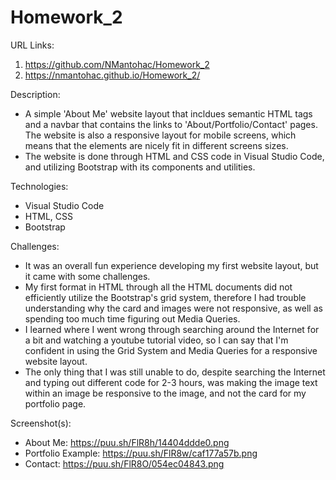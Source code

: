 # Homework_2

URL Links:
  1) https://github.com/NMantohac/Homework_2
  2) https://nmantohac.github.io/Homework_2/
  
Description:
  - A simple 'About Me' website layout that incldues semantic HTML tags and a navbar that contains the links to 'About/Portfolio/Contact' 
    pages. The website is also a responsive layout for mobile screens, which means that the elements are nicely fit in different screens
    sizes.
  - The website is done through HTML and CSS code in Visual Studio Code, and utilizing Bootstrap with its components and utilities.
  
 Technologies:
  - Visual Studio Code
  - HTML, CSS
  - Bootstrap
  
  Challenges:
  - It was an overall fun experience developing my first website layout, but it came with some challenges.
  - My first format in HTML through all the HTML documents did not efficiently utilize the Bootstrap's grid system, therefore I had 
      trouble understanding why the card and images were not responsive, as well as spending too much time figuring out Media Queries.
  - I learned where I went wrong through searching around the Internet for a bit and watching a youtube tutorial video, so I can say
      that I'm confident in using the Grid System and Media Queries for a responsive website layout.
  - The only thing that I was still unable to do, despite searching the Internet and typing out different code for 2-3 hours, was making       the image text within an image be responsive to the image, and not the card for my portfolio page.
      
  Screenshot(s):
  - About Me: https://puu.sh/FlR8h/14404ddde0.png
  - Portfolio Example: https://puu.sh/FlR8w/caf177a57b.png
  - Contact: https://puu.sh/FlR8O/054ec04843.png
  
  
